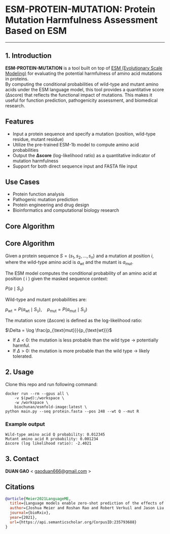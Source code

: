 # ESM-PROTEIN-MUTATION: Protein Mutation Harmfulness Assessment Based on ESM
-----------------------------------------------------------------

## 1. Introduction
**ESM-PROTEIN-MUTATION** is a tool built on top of [ESM (Evolutionary Scale Modeling)](https://github.com/facebookresearch/esm) for evaluating the potential harmfulness of amino acid mutations in proteins.  
By computing the conditional probabilities of wild-type and mutant amino acids under the ESM language model, this tool provides a quantitative score (Δscore) that reflects the functional impact of mutations. This makes it useful for function prediction, pathogenicity assessment, and biomedical research.

## Features
- Input a protein sequence and specify a mutation (position, wild-type residue, mutant residue)  
- Utilize the pre-trained ESM-1b model to compute amino acid probabilities  
- Output the **Δscore** (log-likelihood ratio) as a quantitative indicator of mutation harmfulness  
- Support for both direct sequence input and FASTA file input  

## Use Cases
- Protein function analysis  
- Pathogenic mutation prediction  
- Protein engineering and drug design  
- Bioinformatics and computational biology research  

## Core Algorithm

## Core Algorithm

Given a protein sequence $S = (s_1, s_2, \ldots, s_n)$ and a mutation at position $i$,  
where the wild-type amino acid is $a_{\text{wt}}$ and the mutant is $a_{\text{mut}}$.  

The ESM model computes the conditional probability of an amino acid at position \( i \) given the masked sequence context:

$P(a \mid S_{\setminus i})$

Wild-type and mutant probabilities are:

$p_{\text{wt}} = P(a_{\text{wt}} \mid S_{\setminus i}), \quad p_{\text{mut}} = P(a_{\text{mut}} \mid S_{\setminus i})$

The mutation score (Δscore) is defined as the log-likelihood ratio:

$\Delta = \log \frac{p_{\text{mut}}}{p_{\text{wt}}}$

- If $\Delta < 0$: the mutation is less probable than the wild type → potentially harmful.  
- If $\Delta > 0$: the mutation is more probable than the wild type → likely tolerated.  
  


## 2. Usage
Clone this repo and run following command:

```
docker run --rm --gpus all \
    -v $(pwd):/workspace \
    -w /workspace \
    biochunan/esmfold-image:latest \
python main.py --seq protein.fasta --pos 248 --wt Q --mut R
```
### Example output

```
Wild-type amino acid Q probability: 0.012345
Mutant amino acid R probability: 0.001234
Δscore (log likelihood ratio): -2.4021
```
## 3. Contact  

**DUAN GAO** < gaoduan666@gmail.com >  

## Citations <a name="citations"></a>

```bibtex
@article{Meier2021LanguageME,
  title={Language models enable zero-shot prediction of the effects of mutations on protein function},
  author={Joshua Meier and Roshan Rao and Robert Verkuil and Jason Liu and Tom Sercu and Alexander Rives},
  journal={bioRxiv},
  year={2021},
  url={https://api.semanticscholar.org/CorpusID:235793688}
}
```